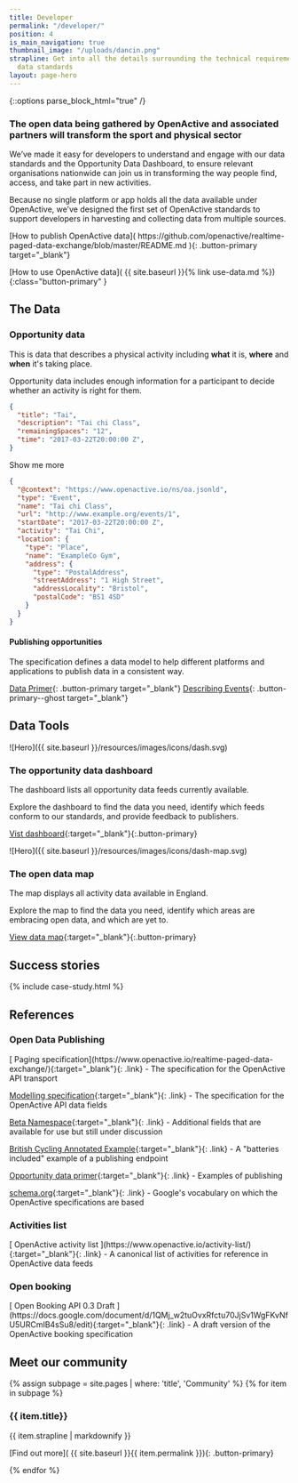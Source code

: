 ```yaml
---
title: Developer
permalink: "/developer/"
position: 4
is_main_navigation: true
thumbnail_image: "/uploads/dancin.png"
strapline: Get into all the details surrounding the technical requirements of our
  data standards
layout: page-hero
---
```


{::options parse_block_html="true" /}

<!--  ---------------->
<!-- HERO TEXT -->
<!--  ---------------->
<article>
<div class="one">

### The open data being gathered by OpenActive and associated partners will transform the sport and physical sector

We’ve made it easy for developers to understand and engage with our data standards and the Opportunity Data Dashboard, to ensure relevant organisations nationwide can join us in transforming the way people find, access, and take part in new activities.

Because no single platform or app holds all the data available under OpenActive, we’ve designed the first set of OpenActive standards to support developers in harvesting and collecting data from multiple sources.

</div>
</article>
<article>
<div class="two">
[How to publish OpenActive data]( https://github.com/openactive/realtime-paged-data-exchange/blob/master/README.md ){: .button-primary target="_blank"}
</div>
<div class="two">

[How to use OpenActive data]( {{ site.baseurl }}{% link use-data.md %}){:class="button-primary" }
</div>
</article>

<!--  ---------------->
<!-- CODE -->
<!--  ---------------->
<article class="title-row invert developer-data">
<h2 class="sub-heading-two">The Data</h2>
<div class="code left">

### Opportunity data
This is data that describes a physical activity including **what** it is, **where** and **when** it's taking place.

Opportunity data includes enough information for a participant to decide whether an activity is right for them.

</div>
<div class="code right">
<div class="terminal">


```json
{
  "title": "Tai",
  "description": "Tai chi Class",
  "remainingSpaces": "12",
  "time": "2017-03-22T20:00:00 Z",
}
```

</div>

<a class="data-show button-primary">Show me more</a>

</div>

<div class="further-code left">
<div class="terminal">

```json
{
  "@context": "https://www.openactive.io/ns/oa.jsonld",
  "type": "Event",
  "name": "Tai chi Class",
  "url": "http://www.example.org/events/1",
  "startDate": "2017-03-22T20:00:00 Z",
  "activity": "Tai Chi",
  "location": {
    "type": "Place",
    "name": "ExampleCo Gym",
    "address": {
      "type": "PostalAddress",
      "streetAddress": "1 High Street",
      "addressLocality": "Bristol",
      "postalCode": "BS1 4SD"
    }
  }
}
```

</div>
</div>
<div class="further-code right">

#### Publishing opportunities
The specification defines a data model to help different platforms and applications to publish data in a consistent way.

[Data Primer]( https://www.openactive.io/opportunity-data-primer/){: .button-primary target="_blank"}
[Describing Events](https://www.openactive.io/opportunity-data-primer/#describing-events){: .button-primary--ghost target="_blank"}


</div>
</article>


<!--  ---------------->
<!-- DASHBOARD -->
<!--  ---------------->
<article class="title-row dashboard">
<h2 class="sub-heading-two">Data Tools</h2>
<div class="two tworight">

![Hero]({{ site.baseurl }}/resources/images/icons/dash.svg)


</div>
<div class="two tworight">

### The opportunity data dashboard
The dashboard lists all opportunity data feeds currently available.

Explore the dashboard to find the data you need, identify which feeds conform to our standards, and provide feedback to publishers.


[Vist dashboard](http://status.openactive.io/){:target="_blank"}{:.button-primary}

</div>
</article>
<article class="dashboard">
<div class="two tworight">

![Hero]({{ site.baseurl }}/resources/images/icons/dash-map.svg)

</div>
<div class="two tworight">


### The open data map
The map displays all activity data available in England.

Explore the map to find the data you need, identify which areas are embracing open data, and which are yet to.


[View data map](https://philiphorgan.carto.com/builder/6ac0f185-8322-4b95-ae66-b55768390fa9/embed){:target="_blank"}{:.button-primary}

</div>
</article>


<!--  ---------------->
<!-- CASE STUDIES -->
<!--  ---------------->
<article class="title-row">
<h2 class="sub-heading-two margin-top">Success stories</h2>
{% include case-study.html %}
</article>



<!--  ---------------->
<!-- CALL TO ACTION -->
<!--  ---------------->

<article class=" title-row">
<h2 class="sub-heading-two">References</h2>
<div class="one">
<h3>Open Data Publishing</h3>
<p></p>
[ Paging specification](https://www.openactive.io/realtime-paged-data-exchange/){:target="_blank"}{: .link} - The specification for the OpenActive API transport

[ Modelling specification](https://www.openactive.io/modelling-opportunity-data/){:target="_blank"}{: .link} - The specification for the OpenActive API data fields

[ Beta Namespace](https://www.openactive.io/ns-beta/){:target="_blank"}{: .link} - Additional fields that are available for use but still under discussion

[ British Cycling Annotated Example](https://github.com/openactive/activation/issues/104){:target="_blank"}{: .link} - A "batteries included" example of a publishing endpoint

[ Opportunity data primer](https://www.openactive.io/opportunity-data-primer/){:target="_blank"}{: .link} - Examples of publishing

[ schema.org](http://schema.org/){:target="_blank"}{: .link} - Google's vocabulary on which the OpenActive specifications are based

<h3>Activities list</h3>
<p></p>
[ OpenActive activity list ](https://www.openactive.io/activity-list/){:target="_blank"}{: .link} - A canonical list of activities for reference in OpenActive data feeds

<h3>Open booking</h3>
<p></p>
[ Open Booking API 0.3 Draft ](https://docs.google.com/document/d/1QMj_w2tuOvxRfctu70JjSv1WgFKvNfU5URCmIB4sSu8/edit){:target="_blank"}{: .link} -  A draft version of the OpenActive booking specification
</div>
</article>


<!-- <article class="call_to_action title-row">
<h2 class="sub-heading-two">Resources</h2>

<div class="subgrid">
<div class="four">

### How-to guides

Molestiae corporis rerum blanditiis voluptas vel. Vero dolorum commodi laboriosam quia. Qui hic optio doloremque.

[Discover More]( {{ site.baseurl }}{% link how-to.md %}){:.link}

</div>
<div class="four">

### Discussions
Learn more about how we’re making opportunity data easier to access, use, and share nationwide.

[Discover More]( {{ site.baseurl }}{% link discussions.md %}){:.link}

</div>
<div class="four">

### References
Dive into the detail by looking through our standards documentation and best practice guidance.

[Discover More]( {{ site.baseurl }}/slate/build){:.link target="_blank"}

</div>
<div class="four">

### eLearning
Guidance for developers on getting started, to help you learn how to publish and use your data to benefit your organisation. 

[Discover More]( {{ site.baseurl }}{% link e-learning.md %}){: .link }

</div>
</div>
</article>


<!--  ---------------->
<!-- COMMUNITY CALL TO ACTION -->
<!--  ---------------->
<article class="call_to_action--full-width">
<h2 class="sub-heading-two">Meet our community</h2>
<div class="one">

{% assign subpage = site.pages | where: 'title', 'Community' %}
{% for item in subpage %}
### {{ item.title}}
{{ item.strapline | markdownify }}

[Find out more]( {{ site.baseurl }}{{ item.permalink }}){: .button-primary}

</div>
<figure>
<div class="mask"></div>
<div class="image" style="background: url({{ site.baseurl }}{{ item.thumbnail_image }})center center / cover no-repeat;"></div>
</figure>
{% endfor %}

</article>
